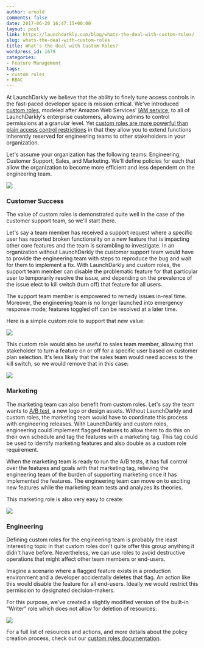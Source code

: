 ```yaml
---
author: arnold
comments: false
date: 2017-06-20 16:47:15+00:00
layout: post
link: https://launchdarkly.com/blog/whats-the-deal-with-custom-roles/
slug: whats-the-deal-with-custom-roles
title: What's the deal with Custom Roles?
wordpress_id: 1679
categories:
- Feature Management
tags:
- custom roles
- RBAC
---
```


At LaunchDarkly we believe that the ability to finely tune access controls in the fast-paced developer space is mission critical. We've introduced [custom roles](https://docs.launchdarkly.com/v1.0/docs/custom-roles), modeled after Amazon Web Services' [IAM service](http://docs.aws.amazon.com/IAM/latest/UserGuide/introduction.html), to all of LaunchDarkly's enterprise customers, allowing admins to control permissions at a granular level. Yet [custom roles are more powerful than plain access control restrictions](https://blog.launchdarkly.com/launched-custom-roles/) in that they allow you to extend functions inherently reserved for engineering teams to other stakeholders in your organization.

Let's assume your organization has the following teams: Engineering, Customer Support, Sales, and Marketing. We'll define policies for each that allow the organization to become more efficient and less dependent on the engineering team.

[![](https://blog.launchdarkly.com/wp-content/uploads/2017/06/roles-diagram.png)](https://blog.launchdarkly.com/wp-content/uploads/2017/06/roles-diagram.png)


### Customer Success


The value of custom roles is demonstrated quite well in the case of the customer support team, so we'll start there.

Let's say a team member has received a support request where a specific user has reported broken functionality on a new feature that is impacting other core features and the team is scrambling to investigate. In an organization without LaunchDarkly the customer support team would have to provide the engineering team with steps to reproduce the bug and wait for them to implement a fix. With LaunchDarkly and custom roles, the support team member can disable the problematic feature for that particular user to temporarily resolve the issue, and depending on the prevalence of the issue elect to kill switch (turn off) that feature for all users.

The support team member is empowered to remedy issues in-real time. Moreover, the engineering team is no longer launched into emergency response mode; features toggled off can be resolved at a later time.

Here is a simple custom role to support that new value:

[![](https://blog.launchdarkly.com/wp-content/uploads/2017/06/update-flags-role.png)](https://blog.launchdarkly.com/wp-content/uploads/2017/06/update-flags-role.png)

This custom role would also be useful to sales team member, allowing that stakeholder to turn a feature on or off for a specific user based on customer plan selection. It's less likely that the sales team would need access to the kill switch, so we would remove that in this case:



[![](https://blog.launchdarkly.com/wp-content/uploads/2017/06/update-targets-role.png)](https://blog.launchdarkly.com/wp-content/uploads/2017/06/update-targets-role.png)


### Marketing


The marketing team can also benefit from custom roles. Let's say the team wants to [A/B test ](https://blog.launchdarkly.com/tag/ab-testing/) a new logo or design assets. Without LaunchDarkly and custom roles, the marketing team would have to coordinate this process with engineering releases. With LaunchDarkly and custom roles, engineering could implement flagged features to allow them to do this on their own schedule and tag the features with a marketing tag. This tag could be used to identify marketing features and also double as a custom role requirement.

When the marketing team is ready to run the A/B tests, it has full control over the features and goals with that marketing tag, relieving the engineering team of the burden of supporting marketing once it has implemented the features. The engineering team can move on to exciting new features while the marketing team tests and analyzes its theories.

This marketing role is also very easy to create:

[![](https://blog.launchdarkly.com/wp-content/uploads/2017/06/marketing-role.png)](https://blog.launchdarkly.com/wp-content/uploads/2017/06/marketing-role.png)


### Engineering


Defining custom roles for the engineering team is probably the least interesting topic in that custom roles don't quite offer this group anything it didn't have before. Nevertheless, we can use roles to avoid destructive operations that might affect other team members or end-users.

Imagine a scenario where a flagged feature exists in a production environment and a developer accidentally deletes that flag. An action like this would disable the feature for all end-users. Ideally we would restrict this permission to designated decision-makers.

For this purpose, we've created a slightly modified version of the built-in “Writer” role which does not allow for deletion of resources:

[![](https://blog.launchdarkly.com/wp-content/uploads/2017/06/dev-role.png)](https://blog.launchdarkly.com/wp-content/uploads/2017/06/dev-role.png)

For a full list of resources and actions, and more details about the policy creation process, check out our [custom roles documentation](http://docs.launchdarkly.com/v2.0/docs/custom-roles).
